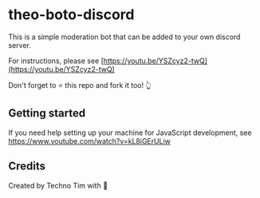 # theo-boto-discord

This is a simple moderation bot that can be added to your own discord server.

For instructions, please see [https://youtu.be/YSZcyz2-twQ](https://youtu.be/YSZcyz2-twQ)

Don't forget to ⭐ this repo and fork it too! 👆


## Getting started

If you need help setting up your machine for JavaScript development, see https://www.youtube.com/watch?v=kL8iGErULiw

## Credits
Created by Techno Tim with 💛
